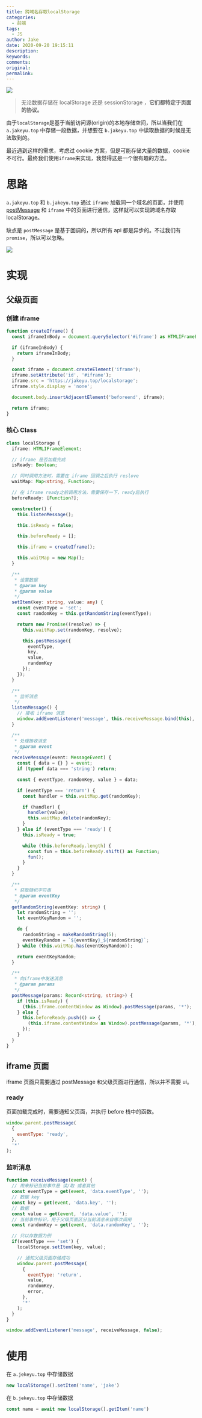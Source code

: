 ```yaml
---
title: 跨域名存取localStorage
categories:
  - 前端
tags:
  - JS
author: Jake
date: 2020-09-20 19:15:11
description:
keywords:
comments:
original:
permalink:
---
```


![](//blogimg.jakeyu.top/跨域名读取localStorage/de1cd54ffb.png)

<!--more-->

> 无论数据存储在 localStorage 还是 sessionStorage ，**它们都特定于页面的协议。**

由于`localStorage`是基于当前访问源(origin)的本地存储空间，所以当我们在 `a.jakeyu.top` 中存储一段数据，并想要在 `b.jakeyu.top` 中读取数据的时候是无法取到的。

最近遇到这样的需求，考虑过 cookie 方案，但是可能存储大量的数据，cookie 不可行。最终我们使用`iframe`来实现，我觉得这是一个很有趣的方法。

# 思路

`a.jakeyu.top` 和 `b.jakeyu.top` 通过 `iframe` 加载同一个域名的页面，并使用 [postMessage](https://developer.mozilla.org/zh-CN/docs/Web/API/Window/postMessage) 和 `iframe` 中的页面进行通信，这样就可以实现跨域名存取 localStorage。

缺点是 `postMessage`  是基于回调的，所以所有 api 都是异步的。不过我们有 `promise`，所以可以忽略。

![](//blogimg.jakeyu.top/跨域名读取localStorage/图像2020-10-5.jpeg)

# 实现
## 父级页面

### 创建 iframe

```ts
function createIframe() {
  const iframeInBody = document.querySelector('#iframe') as HTMLIFrameElement;

  if (iframeInBody) {
    return iframeInBody;
  }

  const iframe = document.createElement('iframe');
  iframe.setAttribute('id', '#iframe');
  iframe.src = 'https://jakeyu.top/localstorage';
  iframe.style.display = 'none';

  document.body.insertAdjacentElement('beforeend', iframe);

  return iframe;
}
```

### 核心 Class

```typescript
class localStorage {
  iframe: HTMLIFrameElement;

  // iframe 是否加载完成
  isReady: Boolean;

  // 同时调用方法时，需要在 iframe 回调之后执行 reslove
  waitMap: Map<string, Function>;

  // 在 iframe ready之前调用方法，需要保存一下，ready后执行
  beforeReady: [Function?];

  constructor() {
    this.listenMessage();

    this.isReady = false;

    this.beforeReady = [];

    this.iframe = createIframe();

    this.waitMap = new Map();
  }

  /**
   * 设置数据
   * @param key
   * @param value
   */
  setItem(key: string, value: any) {
    const eventType = 'set';
    const randomKey = this.getRandomString(eventType);

    return new Promise((resolve) => {
      this.waitMap.set(randomKey, resolve);

      this.postMessage({
        eventType,
        key,
        value,
        randomKey
      });
    });
  }

  /**
   * 监听消息
   */
  listenMessage() {
    // 接收 iframe 消息
    window.addEventListener('message', this.receiveMessage.bind(this), false);
  }

  /**
   * 处理接收消息
   * @param event
   */
  receiveMessage(event: MessageEvent) {
    const { data = {} } = event;
    if (typeof data === 'string') return;

    const { eventType, randomKey, value } = data;

    if (eventType === 'return') {
      const handler = this.waitMap.get(randomKey);

      if (handler) {
        handler(value);
        this.waitMap.delete(randomKey);
      }
    } else if (eventType === 'ready') {
      this.isReady = true;

      while (this.beforeReady.length) {
        const fun = this.beforeReady.shift() as Function;
        fun();
      }
    }
  }

  /**
   * 获取随机字符串
   * @param eventKey
   */
  getRandomString(eventKey: string) {
    let randomString = '';
    let eventKeyRandom = '';

    do {
      randomString = makeRandomString(5);
      eventKeyRandom = `${eventKey}_${randomString}`;
    } while (this.waitMap.has(eventKeyRandom));

    return eventKeyRandom;
  }

  /**
   * 向iframe中发送消息
   * @param params
   */
  postMessage(params: Record<string, string>) {
    if (this.isReady) {
      (this.iframe.contentWindow as Window).postMessage(params, '*');
    } else {
      this.beforeReady.push(() => {
        (this.iframe.contentWindow as Window).postMessage(params, '*');
      });
    }
  }
}
```

## iframe 页面

iframe 页面只需要通过 postMessage 和父级页面进行通信，所以并不需要 ui。

### ready

页面加载完成时，需要通知父页面，并执行 before 栈中的函数。
```js
window.parent.postMessage(
  {
    eventType: 'ready',
  },
  '*'
);
```

### 监听消息

```js
function receiveMessage(event) {
  // 用来标记当前事件是 读/取 或者其他
  const eventType = get(event, 'data.eventType', '');
  // 数据 key
  const key = get(event, 'data.key', '');
  // 数据
  const value = get(event, 'data.value', '');
  // 当前事件标识，用于父级页面区分当前消息来自哪次调用
  const randomKey = get(event, 'data.randomKey', '');

  // 只以存数据为例
  if(eventType === 'set') {
    localStorage.setItem(key, value);

    // 通知父级页面存储成功
    window.parent.postMessage(
      {
        eventType: 'return',
        value,
        randomKey,
        error,
      },
      '*'
    );
  }
}

window.addEventListener('message', receiveMessage, false);
```

# 使用

在 `a.jekeyu.top` 中存储数据

```js
new localStorage().setItem('name', 'jake')
```

在 `b.jekeyu.top` 中存储数据

```js
const name = await new localStorage().getItem('name')
```
